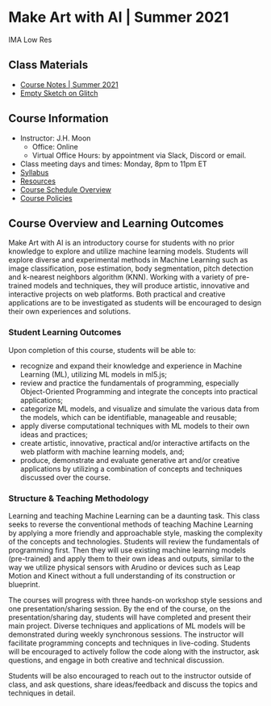 # Make Art with AI | Summer 2021
IMA Low Res

## Class Materials
* [Course Notes | Summer 2021](https://github.com/MOQN/IMALowRes-Make-Art-with-AI)
* [Empty Sketch on Glitch](https://github.com/MOQN/IMALowRes-Make-Art-with-AI)

## Course Information
* Instructor: J.H. Moon
  * Office: Online
  * Virtual Office Hours: by appointment via Slack, Discord or email.
* Class meeting days and times: Monday, 8pm to 11pm ET
* [Syllabus](https://github.com/MOQN/IMALowRes-Make-Art-with-AI)
* [Resources](https://github.com/MOQN/IMALowRes-Make-Art-with-AI)
* [Course Schedule Overview](https://github.com/MOQN/IMALowRes-Make-Art-with-AI)
* [Course Policies](https://github.com/MOQN/IMALowRes-Make-Art-with-AI)

## Course Overview and Learning Outcomes
Make Art with AI is an introductory course for students with no prior knowledge to explore and utilize machine learning models. Students will explore diverse and experimental methods in Machine Learning such as image classification, pose estimation, body segmentation, pitch detection and k-nearest neighbors algorithm (KNN). Working with a variety of pre-trained models and techniques, they will produce artistic, innovative and interactive projects on web platforms. Both practical and creative applications are to be investigated as students will be encouraged to design their own experiences and solutions.
 
### Student Learning Outcomes
Upon completion of this course, students will be able to:
* recognize and expand their knowledge and experience in Machine Learning (ML), utilizing ML models in ml5.js;
* review and practice the fundamentals of programming, especially Object-Oriented Programming and integrate the concepts into practical applications;
* categorize ML models, and visualize and simulate the various data from the models, which can be identifiable, manageable and reusable;
* apply diverse computational techniques with ML models to their own ideas and practices;
* create artistic, innovative, practical and/or interactive artifacts on the web platform with machine learning models, and;
* produce, demonstrate and evaluate generative art and/or creative applications by utilizing a combination of concepts and techniques discussed over the course.

### Structure & Teaching Methodology
Learning and teaching Machine Learning can be a daunting task. This class seeks to reverse the conventional methods of teaching Machine Learning by applying a more friendly and approachable style, masking the complexity of the concepts and technologies. Students will review the fundamentals of programming first. Then they will use existing machine learning models (pre-trained) and apply them to their own ideas and outputs, similar to the way we utilize physical sensors with Arudino or devices such as Leap Motion and Kinect without a full understanding of its construction or blueprint.

The courses will progress with three hands-on workshop style sessions and one presentation/sharing session. By the end of the course, on the presentation/sharing day, students will have completed and present their main project. Diverse techniques and applications of ML models will be demonstrated during weekly synchronous sessions. The instructor will facilitate programming concepts and techniques in live-coding. Students will be  encouraged to actively follow the code along with the instructor, ask questions, and engage in both creative and technical discussion.

Students will be also encouraged to reach out to the instructor outside of class, and ask questions, share ideas/feedback and discuss the topics and techniques in detail.

